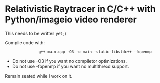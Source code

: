 # Relativistic Raytracer in C/C++ with Python/imageio video renderer

This needs to be written yet ;)

Compile code with:

                   g++ main.cpp -O3 -o main -static-libstdc++ -fopenmp

- Do not use -O3 if you want no compiletor optimizations.
- Do not use -fopenmp if you want no multithread support.

Remain seated while I work on it.
